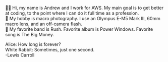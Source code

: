 
 <p>
 🙋‍♂️ Hi, my name is Andrew and I work for AWS. My main goal is to get better at coding, to the point where I can do it full time as a profession.<br>
 📸 My hobby is macro photography. I use an Olympus E-M5 Mark III, 60mm macro lens, and an off-camera flash.<br>
 🎸 My favorite band is Rush. Favorite album is Power Windows. Favorite song is The Big Money.<br>
 </p>

<p>	Alice: How long is forever? <br>
White Rabbit: Sometimes, just one second.<br>
-Lewis Carroll
</p>
